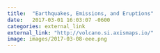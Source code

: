 ```yaml
---
title:  "Earthquakes, Emissions, and Eruptions"
date:   2017-03-01 16:03:07 -0600
categories: external_link
external_link: "http://volcano.si.axismaps.io/"
image: images/2017-03-08-eee.png
---
```

